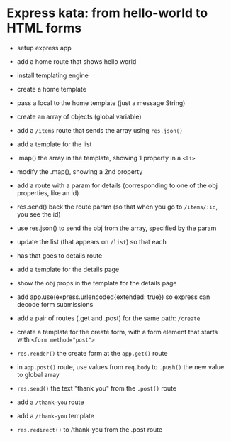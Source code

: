 
# Express kata: from hello-world to HTML forms

- setup express app

- add a home route that shows hello world

- install templating engine

- create a home template

- pass a local to the home template (just a message String)

- create an array of objects (global variable)

- add a `/items` route that sends the array using `res.json()`

- add a template for the list

- .map() the array in the template, showing 1 property in a `<li>`

- modify the .map(), showing a 2nd property

- add a route with a param for details (corresponding to one of the obj properties, like an id)

- res.send() back the route param (so that when you go to `/items/:id`, you see the id)

- use res.json() to send the obj from the array, specified by the param

- update the list (that appears on `/list`) so that each <li> has <a> that goes to details route

- add a template for the details page

- show the obj props in the template for the details page

- add app.use(express.urlencoded{extended: true}) so express can decode form submissions

- add a pair of routes (.get and .post) for the same path: `/create`

- create a template for the create form, with a form element that starts with `<form method="post">`

- `res.render()` the create form at the `app.get()` route

- in `app.post()` route, use values from `req.body` to `.push()` the new value to global array

- `res.send()` the text "thank you" from the `.post()` route

- add a `/thank-you` route

- add a `/thank-you` template

- `res.redirect()` to /thank-you from the .post route
